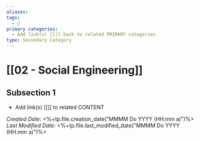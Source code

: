 ```yaml
---
aliases: 
tags:
  - 🥈
primary categories:
  - Add link(s) [[]] back to related PRIMARY categories
type: Secondary Category
---
```

# [[02 - Social Engineering]]

## Subsection 1
* Add link(s) [[]] to related CONTENT

*Created Date*: <%+tp.file.creation_date("MMMM Do YYYY (HH:mm a)")%>
*Last Modified Date*: <%+tp.file.last_modified_date("MMMM Do YYYY (HH:mm a)")%>
